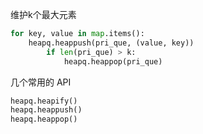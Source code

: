 

维护k个最大元素

```python
for key, value in map.items():
    heapq.heappush(pri_que, (value, key))
        if len(pri_que) > k:
            heapq.heappop(pri_que)
```

几个常用的 API 
```python 
heapq.heapify()
heapq.heappush()
heapq.heappop()
```